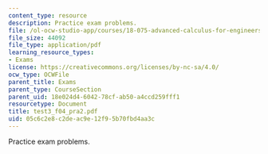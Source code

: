 ```yaml
---
content_type: resource
description: Practice exam problems.
file: /ol-ocw-studio-app/courses/18-075-advanced-calculus-for-engineers-fall-2004/05c6c2e8c2deac9e12f95b70fbd4aa3c_test3_f04_pra2.pdf
file_size: 44092
file_type: application/pdf
learning_resource_types:
- Exams
license: https://creativecommons.org/licenses/by-nc-sa/4.0/
ocw_type: OCWFile
parent_title: Exams
parent_type: CourseSection
parent_uid: 18e024d4-6042-78cf-ab50-a4ccd259fff1
resourcetype: Document
title: test3_f04_pra2.pdf
uid: 05c6c2e8-c2de-ac9e-12f9-5b70fbd4aa3c
---
```

Practice exam problems.